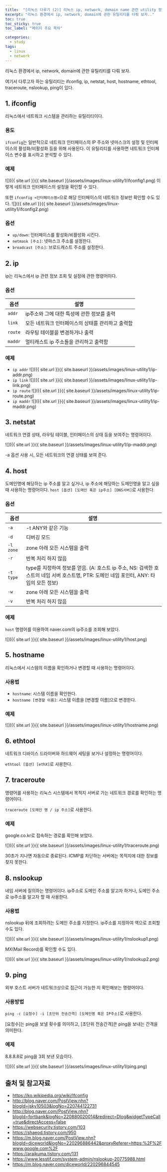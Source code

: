 ```yaml
---
title:  "[리눅스 다루기 (2)] 리눅스 ip, network, domain name 관련 utility 정리"
excerpt: "리눅스 환경에서 ip, network, domain에 관한 유틸리티를 다뤄 보자.."
toc: true
toc_sticky: true
toc_label: "페이지 주요 목차"

categories:
  - study
tags:
  - linux
  - network
---
```


리눅스 환경에서 ip, network, domain에 관한 유틸리티를 다뤄 보자.

여기서 다루고자 하는 유틸리티는 ifconfig, ip, netstat, host, hostname, ethtool, traceroute, nslookup, ping이 있다.

## 1. ifconfig

리눅스에서 네트워크 시스템을 관리하는 유틸리티이다.

### 용도
`ifconfig`는 일반적으로 네트워크 인터페이스의 IP 주소와 넷마스크의 설정 및 인터페이스의 활성화/비활성화 등을 위해 사용된다. 이 유틸리티를 사용하면 네트워크 인터페이스 변수를 표시하고 분석할 수 있다.

### 예제
![]({{ site.url }}{{ site.baseurl }}/assets/images/linux-utility1/ifconfig1.png)
이렇게 네트워크 인터페이스의 설정을 확인할 수 있다.

또한 `ifconfig <인터페이스명>`으로 해당 인터페이스의 네트워크 정보만 확인할 수도 있다.
![]({{ site.url }}{{ site.baseurl }}/assets/images/linux-utility1/ifconfig2.png)

### 옵션
- `up/down`: 인터페이스를 활성화/비활성화 시킨다.
- `netmask [주소]`: 넷마스크 주소를 설정한다.
- `broadcast [주소]`: 브로드캐스트 주소를 설정한다.

## 2. ip

ip는 리눅스에서 ip 관련 정보 조회 및 설정에 관한 명령어이다.

### 옵션

| 옵션      | 설명                          |
| ------- | --------------------------- |
| `addr`  | ip주소와 그에 대한 특성에 관한 정보를 출력   |
| `link`  | 모든 네트워크 인터페이스의 상태를 관리하고 출력함 |
| `route` | 라우팅 테이블을 변경하거나 출력           |
| `maddr` | 멀티캐스트 ip 주소들을 관리하고 출력함      |

### 예제
- `ip addr`
  ![]({{ site.url }}{{ site.baseurl }}/assets/images/linux-utility1/ip-addr.png)
- `ip link`
  ![]({{ site.url }}{{ site.baseurl }}/assets/images/linux-utility1/ip-link.png)
- `ip route`
  ![]({{ site.url }}{{ site.baseurl }}/assets/images/linux-utility1/ip-route.png)
- `ip maddr`
  ![]({{ site.url }}{{ site.baseurl }}/assets/images/linux-utility1/ip-maddr.png)

## 3. netstat

네트워크 연결 상태, 라우팅 테이블, 인터페이스의 상태 등을 보여주는 명령어이다.

![]({{ site.url }}{{ site.baseurl }}/assets/images/linux-utility1/ip-maddr.png)

-a 옵션 사용 시, 모든 네트워크의 연결 상태를 보여 준다.

## 4. host

도메인명에 해당하는 ip 주소를 알고 싶거나, ip 주소에 해당하는 도메인명을 알고 싶을 때 사용하는 명령어이다.
`host [옵션] [도메인 혹은 ip주소] [DNS서버]`로 사용한다.

### 옵션

| 옵션        | 설명                 |
| --------- | ------------------ |
| `-a`      | -t ANY와 같은 기능      |
| `-d`      | 디버깅 모드             |
| `-l zone` | zone 아래 모든 시스템을 출력 |
| `-r`      | 반복 처리 하지 않음        |
| `-t type` | type를 지정하여 정보를 얻음. (A: 호스트 ip 주소, NS: 검색한 호스트의 네임 서버 호스트명, PTR: 도메인 네임 포인터, ANY: 타입의 모든 정보) |
| `-w`      | zone 아래 모든 시스템을 출력 |
| `-v`      | 반복 처리 하지 않음        |

### 예제

`host` 명령어를 이용하여 naver.com의 ip주소를 조회해 보았다.

![]({{ site.url }}{{ site.baseurl }}/assets/images/linux-utility1/host.png)

## 5. hostname

리눅스에서 시스템의 이름을 확인하거나 변경할 때 사용하는 명령어이다.

### 사용법
- `hostname`: 시스템 이름을 확인한다.
- `hostname [변경할 이름]`: 시스템 이름을 [변경할 이름]으로 변경한다.
  
### 예제

![]({{ site.url }}{{ site.baseurl }}/assets/images/linux-utility1/hostname.png)

## 6. ethtool

네트워크 디바이스 드라이버와 하드웨어 세팅을 보거나 설정하는 명령어이다.

`ethtool [옵션] [ethX]`로 사용한다.

## 7. traceroute

명령어를 사용하는 리눅스 시스템에서 목적지 서버로 가는 네트워크 경로를 확인하는 명령어이다.

`traceroute [도메인 명 / ip 주소]`로 사용한다.

### 예제

google.co.kr로 접속하는 경로를 확인해 보았다.

![]({{ site.url }}{{ site.baseurl }}/assets/images/linux-utility1/traceroute.png)

30초가 지나면 자동으로 종료된다. ICMP를 차단하는 서버에는 목적지에 대한 정보를 찾지 못한다.

## 8. nslookup

네임 서버에 질의하는 명령어이다.
ip주소로 도메인 주소를 알고자 하거나, 도메인 주소로 ip주소를 알고자 할 때 사용한다.

### 사용법
nslookup 뒤에 조회하려는 도메인 주소를 지정한다. ip주소를 지정하여 역으로 조회할 수도 있다.

![]({{ site.url }}{{ site.baseurl }}/assets/images/linux-utility1/nslookup1.png)

MX(Mail Record)를 확인할 수도 있다.

![]({{ site.url }}{{ site.baseurl }}/assets/images/linux-utility1/nslookup2.png)

## 9. ping

외부 호스트 서버가 네트워크상으로 접근이 가능한 지 확인해보는 명령어이다.

### 사용방법

`ping -c [요청수] -i [초단위 전송간격] [도메인명 혹은 IP주소]`로 사용한다.

[요청수]는 ping을 보낼 횟수를 의미하고, [초단위 전송간격]은 ping을 보내는 간격을 의미한다.

### 예제

8.8.8.8로 ping을 3회 보낸 모습이다.

![]({{ site.url }}{{ site.baseurl }}/assets/images/linux-utility1/ping.png)

## 출처 및 참고자료
- https://ko.wikipedia.org/wiki/Ifconfig
- http://blog.naver.com/PostView.nhn?blogId=jsky10503&logNo=220744122731
- http://blog.naver.com/PostView.nhn?blogId=fortbank&logNo=220880020014&redirect=Dlog&widgetTypeCall=true&directAccess=false
- https://websecurity.tistory.com/103
- https://shaeod.tistory.com/950
- https://m.blog.naver.com/PostView.nhn?blogId=diceworld&logNo=220296886442&proxyReferer=https:%2F%2Fwww.google.com%2F
- https://araikuma.tistory.com/131
- https://www.lesstif.com/system-admin/nslookup-20775988.html
- https://m.blog.naver.com/diceworld/220296844545